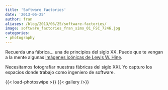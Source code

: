 ```yaml
---
title: 'Software factories'
date: '2013-06-25'
author: fran
aliases: /blog/2013/06/25/software-factories/
image: software_factories_fran_simo_01_FSC_7246.jpg
categories:
- photography
---
```


Recuerda una fábrica... una de principios del siglo XX. Puede que te vengan a la mente algunas [imágenes icónicas de Lewis W. Hine](https://www.google.es/search?q=lewis+w+hines+factory).

Necesitamos fotografiar nuestras fábricas del siglo XXI. Yo capturo los espacios donde trabajo como ingeniero de software.

{{< load-photoswipe >}}
{{< gallery />}}


